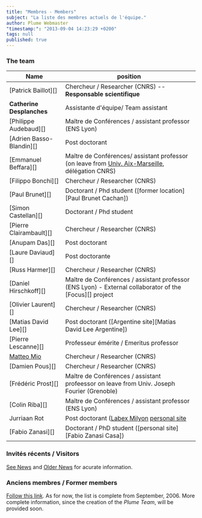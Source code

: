 ```yaml
---
title: "Membres - Members"
subject: "La liste des membres actuels de l'équipe."
author: Plume Webmaster
"timestamp:": "2013-09-04 14:23:29 +0200"
tags: null
published: true
---
```




### The team


Name | position
---- | --------
[Patrick Baillot][]    | Chercheur / Researcher (CNRS) -- **Responsable scientifique**
**Catherine Desplanches**  | Assistante d'équipe/ Team assistant
[Philippe Audebaud][]  | Maître de Conférences / assistant professor (ENS Lyon)
[Adrien Basso-Blandin][] | Post doctorant
[Emmanuel Beffara][]   | Maître de Conférences/ assistant professor (on leave from [Univ. Aix-Marseille](http://iml.univ-mrs.fr/~beffara/), délégation CNRS)
[Filippo Bonchi][]     | Chercheur / Researcher (CNRS)
[Paul Brunet][]        | Doctorant / Phd student ([former location][Paul Brunet Cachan])
[Simon Castellan][]    | Doctorant / Phd student
[Pierre Clairambault][]| Chercheur / Researcher (CNRS)
[Anupam Das][]         | Post doctorant
[Laure Daviaud][]      | Post doctorante
[Russ Harmer][]        | Chercheur / Researcher (CNRS)
[Daniel Hirschkoff][]  | Maître de Conférences / assistant professor (ENS Lyon) - External collaborator of the [Focus][] project
[Olivier Laurent][]    | Chercheur / Researcher (CNRS)
[Matias David Lee][]   | Post doctorant ([Argentine site][Matias David Lee Argentine])
[Pierre Lescanne][]    | Professeur émérite / Emeritus professor
[Matteo Mio](http://perso.ens-lyon.fr/matteo.mio/)    | Chercheur / Researcher (CNRS)
[Damien Pous][]        | Chercheur / Researcher (CNRS)
[Frédéric Prost][]     | Maître de Conférences / assistant profeessor on leave from Univ. Joseph Fourier (Grenoble)
[Colin Riba][]         | Maître de Conférences / assistant professor (ENS Lyon)
Jurriaan Rot             | Post doctorant ([Labex Milyon](http://milyon.universite-lyon.fr/) [personal site](http://jurriaan.me/)
[Fabio Zanasi][]       | Doctorant / PhD student ([personal site][Fabio Zanasi Casa])

###  Invités récents / Visitors

[See News](News) and [Older News](Previously) for acurate information.


###  Anciens membres / Former members

[Follow this link](FormerMembers). As for now, the list is complete from September, 2006. More complete information, since the creation of the *Plume Team*, will be provided soon.
